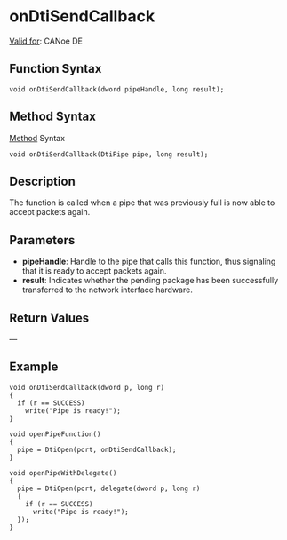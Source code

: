 # onDtiSendCallback

[Valid for](../../../Shared/FeatureAvailability.md): CANoe DE

## Function Syntax

```plaintext
void onDtiSendCallback(dword pipeHandle, long result);
```

## Method Syntax

[Method](../../../Shared/CAPL/General/ClassesAndObjects.md) Syntax

```plaintext
void onDtiSendCallback(DtiPipe pipe, long result);
```

## Description

The function is called when a pipe that was previously full is now able to accept packets again.

## Parameters

- **pipeHandle**: Handle to the pipe that calls this function, thus signaling that it is ready to accept packets again.
- **result**: Indicates whether the pending package has been successfully transferred to the network interface hardware.

## Return Values

—

## Example

```plaintext
void onDtiSendCallback(dword p, long r)
{
  if (r == SUCCESS)
    write("Pipe is ready!");
}

void openPipeFunction()
{
  pipe = DtiOpen(port, onDtiSendCallback);
}

void openPipeWithDelegate()
{
  pipe = DtiOpen(port, delegate(dword p, long r)
  {
    if (r == SUCCESS)
      write("Pipe is ready!");
  });
}
```
